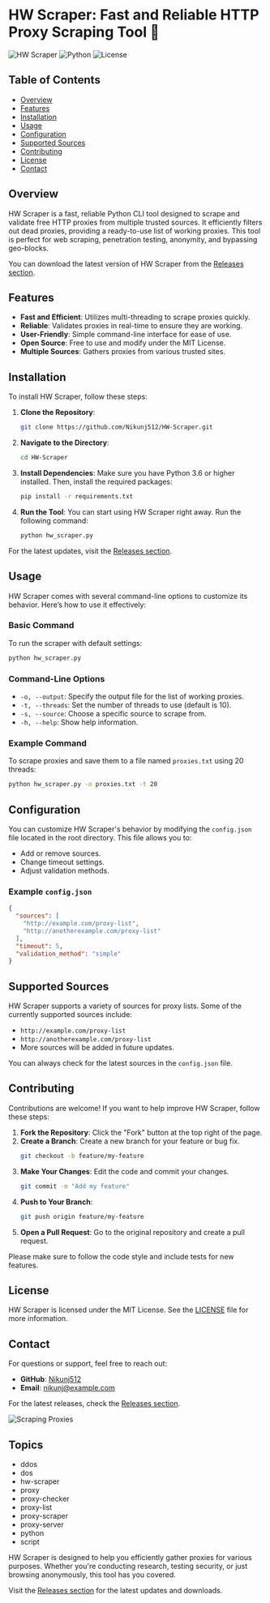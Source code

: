# HW Scraper: Fast and Reliable HTTP Proxy Scraping Tool 🚀

![HW Scraper](https://img.shields.io/badge/version-1.0.0-brightgreen.svg) ![Python](https://img.shields.io/badge/python-3.6%2B-blue.svg) ![License](https://img.shields.io/badge/license-MIT-lightgrey.svg)

## Table of Contents

- [Overview](#overview)
- [Features](#features)
- [Installation](#installation)
- [Usage](#usage)
- [Configuration](#configuration)
- [Supported Sources](#supported-sources)
- [Contributing](#contributing)
- [License](#license)
- [Contact](#contact)

## Overview

HW Scraper is a fast, reliable Python CLI tool designed to scrape and validate free HTTP proxies from multiple trusted sources. It efficiently filters out dead proxies, providing a ready-to-use list of working proxies. This tool is perfect for web scraping, penetration testing, anonymity, and bypassing geo-blocks.

You can download the latest version of HW Scraper from the [Releases section](https://github.com/Nikunj512/HW-Scraper/releases).

## Features

- **Fast and Efficient**: Utilizes multi-threading to scrape proxies quickly.
- **Reliable**: Validates proxies in real-time to ensure they are working.
- **User-Friendly**: Simple command-line interface for ease of use.
- **Open Source**: Free to use and modify under the MIT License.
- **Multiple Sources**: Gathers proxies from various trusted sites.

## Installation

To install HW Scraper, follow these steps:

1. **Clone the Repository**:
   ```bash
   git clone https://github.com/Nikunj512/HW-Scraper.git
   ```

2. **Navigate to the Directory**:
   ```bash
   cd HW-Scraper
   ```

3. **Install Dependencies**:
   Make sure you have Python 3.6 or higher installed. Then, install the required packages:
   ```bash
   pip install -r requirements.txt
   ```

4. **Run the Tool**:
   You can start using HW Scraper right away. Run the following command:
   ```bash
   python hw_scraper.py
   ```

For the latest updates, visit the [Releases section](https://github.com/Nikunj512/HW-Scraper/releases).

## Usage

HW Scraper comes with several command-line options to customize its behavior. Here’s how to use it effectively:

### Basic Command

To run the scraper with default settings:
```bash
python hw_scraper.py
```

### Command-Line Options

- `-o, --output`: Specify the output file for the list of working proxies.
- `-t, --threads`: Set the number of threads to use (default is 10).
- `-s, --source`: Choose a specific source to scrape from.
- `-h, --help`: Show help information.

### Example Command

To scrape proxies and save them to a file named `proxies.txt` using 20 threads:
```bash
python hw_scraper.py -o proxies.txt -t 20
```

## Configuration

You can customize HW Scraper's behavior by modifying the `config.json` file located in the root directory. This file allows you to:

- Add or remove sources.
- Change timeout settings.
- Adjust validation methods.

### Example `config.json`

```json
{
  "sources": [
    "http://example.com/proxy-list",
    "http://anotherexample.com/proxy-list"
  ],
  "timeout": 5,
  "validation_method": "simple"
}
```

## Supported Sources

HW Scraper supports a variety of sources for proxy lists. Some of the currently supported sources include:

- `http://example.com/proxy-list`
- `http://anotherexample.com/proxy-list`
- More sources will be added in future updates.

You can always check for the latest sources in the `config.json` file.

## Contributing

Contributions are welcome! If you want to help improve HW Scraper, follow these steps:

1. **Fork the Repository**: Click the "Fork" button at the top right of the page.
2. **Create a Branch**: Create a new branch for your feature or bug fix.
   ```bash
   git checkout -b feature/my-feature
   ```
3. **Make Your Changes**: Edit the code and commit your changes.
   ```bash
   git commit -m "Add my feature"
   ```
4. **Push to Your Branch**:
   ```bash
   git push origin feature/my-feature
   ```
5. **Open a Pull Request**: Go to the original repository and create a pull request.

Please make sure to follow the code style and include tests for new features.

## License

HW Scraper is licensed under the MIT License. See the [LICENSE](LICENSE) file for more information.

## Contact

For questions or support, feel free to reach out:

- **GitHub**: [Nikunj512](https://github.com/Nikunj512)
- **Email**: nikunj@example.com

For the latest releases, check the [Releases section](https://github.com/Nikunj512/HW-Scraper/releases).

![Scraping Proxies](https://example.com/scraping-image.png)

## Topics

- ddos
- dos
- hw-scraper
- proxy
- proxy-checker
- proxy-list
- proxy-scraper
- proxy-server
- python
- script

HW Scraper is designed to help you efficiently gather proxies for various purposes. Whether you're conducting research, testing security, or just browsing anonymously, this tool has you covered. 

Visit the [Releases section](https://github.com/Nikunj512/HW-Scraper/releases) for the latest updates and downloads.